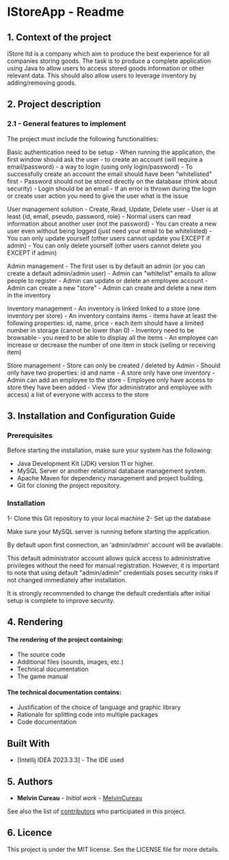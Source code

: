 # IStoreApp - Readme

## 1. Context of the project

iStore ltd is a company which aim to produce the best experience for all companies storing goods.
The task is to produce a complete application using Java to allow users to access stored goods information or other relevant data. This should also allow users to leverage inventory by adding/removing goods.


## 2. Project description

### 2.1 - General features to implement
The project must include the following functionalities:

Basic authentication need to be setup
    - When running the application, the first window should ask the user
      - to create an account (will require a email/password)
      - a way to login (using only login/password)
    - To successfully create an account the email should have been "whitelisted" first
    - Password should not be stored directly on the database (think about security)
    - Login should be an email
    - If an error is thrown during the login or create user action you need to give the user what is the issue
      
User management solution
    - Create, Read, Update, Delete user
    - User is at least {id, email, pseudo, password, role}
    - Normal users can read information about another user (not the password)
    - You can create a new user even without being logged (just need your email to be whitelisted)
    - You can only update yourself (other users cannot update you EXCEPT if admin)
    - You can only delete yourself (other users cannot delete you EXCEPT if admin)
    
Admin management
    - The first user is by default an admin (or you can create a default admin/admin user)
    - Admin can "whitelist" emails to allow people to register
    - Admin can update or delete an employee account
    - Admin can create a new "store"
    - Admin can create and delete a new item in the inventory
    
Inventory management
    - An inventory is linked linked to a store (one inventory per store)
    - An inventory contains items
      - items have at least the following properties: id, name, price
      - each item should have a limited number in storage (cannot be lower than 0)
    - Inventory need to be browsable - you need to be able to display all the items
    - An employee can increase or decrease the number of one item in stock (selling or receiving item)
    
Store management
    - Store can only be created / deleted by Admin
    - Should only have two properties: id and name
    - A store only have one inventory
    - Admin can add an employee to the store
      - Employee only have access to store they have been added
    - View (for administrator and employee with access) a list of everyone with access to the store


## 3. Installation and Configuration Guide

### Prerequisites
Before starting the installation, make sure your system has the following:

- Java Development Kit (JDK) version 11 or higher.
- MySQL Server or another relational database management system.
- Apache Maven for dependency management and project building.
- Git for cloning the project repository.

### Installation
1- Clone this Git repository to your local machine
2- Set up the database

Make sure your MySQL server is running before starting the application.

By default upon first connection, an 'admin/admin' account will be available.

This default administrator account allows quick access to administrative privileges without the need for manual registration.
However, it is important to note that using default "admin/admin" credentials poses security risks if not changed immediately after installation.

It is strongly recommended to change the default credentials after initial setup is complete to improve security.


## 4. Rendering

#### The rendering of the project containing:
- The source code
- Additional files (sounds, images, etc.)
- Technical documentation
- The game manual


#### The technical documentation contains:

- Justification of the choice of language and graphic library
- Rationale for splitting code into multiple packages
- Code documentation


## Built With

* [Intellij IDEA 2023.3.3] - The IDE used


## 5. Authors

* **Melvin Cureau** - *Initial work* - [MelvinCureau](https://github.com/MelvinCr1)

See also the list of [contributors](https://github.com/MelvinCr1/2JAVA_IStoreApp/contributors) who participated in this project.


## 6. Licence

This project is under the MIT license. See the LICENSE file for more details.
